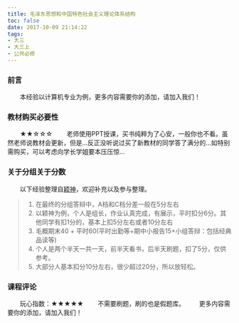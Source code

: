 ```yaml
---
title: 毛泽东思想和中国特色社会主义理论体系结构
toc: false
date: 2017-10-09 21:14:22
tags:
- 大三
- 大三上
- 公共必修
---
```

### 前言
&emsp;&emsp;本经验以计算机专业为例，更多内容需要你的添加，请加入我们！

### 教材购买必要性
&emsp;&emsp;★★☆☆☆
&emsp;&emsp;老师使用PPT授课，买书纯粹为了心安，一般你也不看。虽然老师说教材会更新，但是...反正没听说过买了新教材的同学答了满分的...如特别需购买，可以考虑向学长学姐要本压压惊...

### 关于分组关于分数
&emsp;&emsp;以下经验整理自[颖神]()，欢迎补充以及参与整理。
> 1. 在最终的分组答辩中，A档和C档分差一般在5分左右
> 2. 以颖神为例，个人是组长，作业认真完成，有展示，平时扣分6分。其他同学有扣1分的，基本上扣5分左右或者10分左右
> 3. 毛概期末40 + 平时60(平时出勤等+期中小报告15+小组答辩：包括经典品读等)
> 4. 个人是两个半天一共一天，前半天看书，后半天刷题，扣了5分，仅供参考。
> 5. 大部分人基本扣分10分左右，很少超过20分，所以放轻松。

### 课程评论
&emsp;&emsp;玩心指数：★★★★★
&emsp;&emsp;不需要刷题，刷的也是假题库。
&emsp;&emsp;更多内容需要你的添加，请加入我们！

